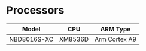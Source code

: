 # Processors
| Model|CPU|ARM Type|
| -----|------ | ----------- |
| NBD8016S-XC|XM8536D|Arm Cortex A9|
